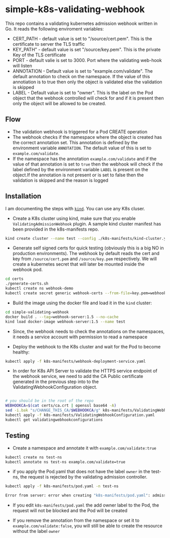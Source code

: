 # simple-k8s-validating-webhook

This repo contains a validating kubernetes admission webhook written in Go.  It reads the following enviroment variables:

- CERT_PATH - default value is set to "/source/cert.pem". This is the certificate to server the TLS traffic
- KEY_PATH" - default value is set "/source/key.pem". This is the private Key of the TLS certificate
- PORT - default valie is set to 3000. Port where the validating web-hook will listen
- ANNOTATION - Default value is set to "example.com/validate". The default annotation to check on the namespace. If the value of this annotiation is to true then only the object is validated else the validation is skipped
- LABEL - Default value is set to "owner". This is the label on the Pod object that the webhook controlled will check for and if it is present then only the object will be allowed to be created.

## Flow

- The validation webhook is triggered for a Pod CREATE operation
- The webhook checks if the namespace where the object is created has the correct annotation set. This annotation is defined by the environment variable `ANNOTATION`. The default value of this is set to `example.com/validate`.
- If the namespace has the annotation `example.com/validate` and if the value of that annotation is set to `true` then the webhook will check if the label defined by the environment variable `LABEL` is present on the object.If the annotation is not present or is set to false then the validation is skipped and the reason is logged



## Installation

I am documenting the steps with [`kind`](https://kind.sigs.k8s.io/docs/user/quick-start/). You can use any K8s cluser.

- Create a K8s cluster using kind, make sure that you enable `ValidatingAdmissionWebhook` plugin. A sample kind cluster manifest has been provided in the k8s-manifests repo.

```bash
kind create cluster --name test --config ./k8s-manifests/kind-cluster.yaml --image kindest/node:v1.20.2
```

- Generate self signed certs for quick testing (obviously this is a big NO in production environments). The webhook by default reads the cert and key from `/source/cert.pem` and `/source/key.pem` respectively. We will create a kubernetes secret that will later be mounted inside the webhook pod.

```bash
cd certs
./generate-certs.sh
kubectl create ns webhook-demo
kubectl create secret generic webhook-certs --from-file=key.pem=webhook-server-tls.key --from-file=cert.pem=webhook-server-tls.crt -n webhook-demo
```

- Build the image using the docker file and load it in the `kind` cluster:

```bash
cd simple-validating-webhook
docker build . --tag=webhook-server:1.5 --no-cache
kind load docker-image webhook-server:1.5 --name test
```

- Since, the webhook needs to check the annotations on the namespaces, it needs a service account with permission to read a namespace

- Deploy the webhook to the K8s cluster and wait for the Pod to become healthy:

```bash
kubectl apply -f k8s-manifests/webhook-deployment-service.yaml
```

- In order for K8s API Server to validate the HTTPS service endpoint of the webhook service, we need to add the CA Public certificate  generated in the previous step into to the ValidatingWebhookConfiguration object.

```bash

# you should be in the root of the repo
WEBHOOKCA=$(cat certs/ca.crt | openssl base64 -A)
sed -i.bak "s/CHANGE_THIS_CA/$WEBHOOKCA/g" k8s-manifests/ValidatingWebhookConfiguration.yaml
kubectl apply -f k8s-manifests/ValidatingWebhookConfiguration.yaml
kubectl get validatingwebhookconfigurations
```

## Testing

- Create a namespace and annotate it with `example.com/validate:true`

```bash
kubectl create ns test-ns
kubectl annotate ns test-ns example.com/validate=true
```

- if you apply the Pod.yaml that does not have the label `owner` in the test-ns, the request is rejected by the validating admission controller.

```bash
kubectl apply -f k8s-manifests/pod.yaml -n test-ns                                                                   

Error from server: error when creating "k8s-manifests/pod.yaml": admission webhook "webhook-server.webhook-demo.svc" denied the request: Denied because the Pod is missing label owner
```

- If you edit `k8s-manifests/pod.yaml` the add owner label to the Pod, the request will not be blocked and the Pod will be created

- If you remove the annotation from the namespace or set it to `example.com/validate:false`, you will still be able to create the resource without the label `owner`

